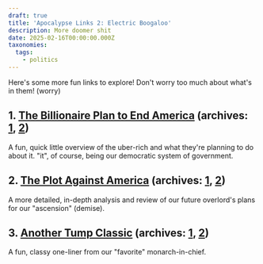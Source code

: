 ```yaml
---
draft: true
title: 'Apocalypse Links 2: Electric Boogaloo'
description: More doomer shit
date: 2025-02-16T00:00:00.000Z
taxonomies:
  tags:
    - politics
---
```


Here's some more fun links to explore! Don't worry too much about what's in them! (worry)

## 1. [The Billionaire Plan to End America](https://billionaireconspiracy.com/) (archives: [1](https://web.archive.org/web/20250215165715/https://billionaireconspiracy.com/), [2](https://archive.ph/l6lUn))

A fun, quick little overview of the uber-rich and what they're planning to do about it. "it", of course, being our democratic system of government.

## 2. [The Plot Against America](https://www.notesfromthecircus.com/p/the-plot-against-america) (archives: [1](https://web.archive.org/web/20250213193211/https://www.notesfromthecircus.com/p/the-plot-against-america), [2](https://archive.ph/bn0a8))

A more detailed, in-depth analysis and review of our future overlord's plans for our "ascension" (demise).

## 3. [Another Tump Classic](https://www.yahoo.com/news/saves-country-does-not-violate-192359019.html) (archives: [1](https://web.archive.org/web/20250216005240/https://www.yahoo.com/news/saves-country-does-not-violate-192359019.html), [2](https://archive.ph/DfhAc))

A fun, classy one-liner from our "favorite" monarch-in-chief.

